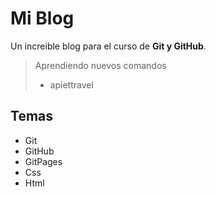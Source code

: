 # Mi Blog

Un increible blog para el curso de **Git y GitHub**.

> Aprendiendo nuevos comandos
> - apiettravel

## Temas

- Git
- GitHub
- GitPages
- Css
- Html